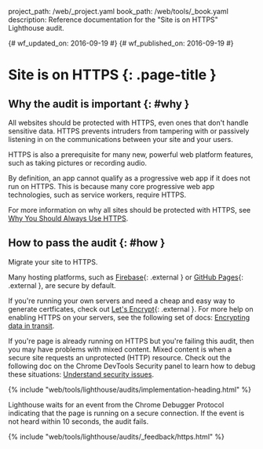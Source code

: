 project_path: /web/_project.yaml
book_path: /web/tools/_book.yaml
description: Reference documentation for the "Site is on HTTPS" Lighthouse audit.

{# wf_updated_on: 2016-09-19 #}
{# wf_published_on: 2016-09-19 #}

# Site is on HTTPS  {: .page-title }

## Why the audit is important {: #why }

All websites should be protected with HTTPS, even ones that don't handle
sensitive data. HTTPS prevents intruders from tampering with or passively
listening in on the communications between your site and your users.

HTTPS is also a prerequisite for many new, powerful web platform features, such
as taking pictures or recording audio.

By definition, an app cannot qualify as a progressive web app if it does not run
on HTTPS. This is because many core progressive web app technologies, such as
service workers, require HTTPS.

For more information on why all sites should be protected with HTTPS, see
[Why You Should Always Use HTTPS](/web/fundamentals/security/encrypt-in-transit/why-https).

## How to pass the audit {: #how }

Migrate your site to HTTPS.

Many hosting platforms, such as
[Firebase](https://firebase.google.com/docs/hosting/){: .external } or [GitHub
Pages](https://pages.github.com/){: .external }, are secure by default.

If you're running your own servers and need a cheap and easy way to generate
certficates, check out [Let's Encrypt](https://letsencrypt.org/){: .external }. For more help
on enabling HTTPS on your servers, see the following set of docs: [Encrypting
data in transit](/web/fundamentals/security/encrypt-in-transit/enable-https).

If you're page is already running on HTTPS but you're failing this audit, then
you may have problems with mixed content. Mixed content is when a secure site
requests an unprotected (HTTP) resource. Check out the following doc on the
Chrome DevTools Security panel to learn how to debug these situations:
[Understand security issues](/web/tools/chrome-devtools/debug/security).

{% include "web/tools/lighthouse/audits/implementation-heading.html" %}

Lighthouse waits for an event from the Chrome Debugger Protocol indicating that
the page is running on a secure connection. If the event is not heard within 10
seconds, the audit fails.


{% include "web/tools/lighthouse/audits/_feedback/https.html" %}
